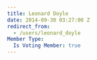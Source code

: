 ```yaml
---
title: Leonard Doyle
date: 2014-09-30 03:27:00 Z
redirect_from:
  - /users/leonard_doyle
Member Type:
  Is Voting Member: true
---
```


